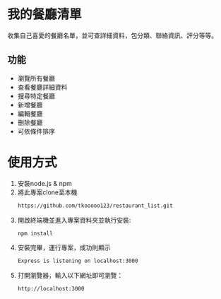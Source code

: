 # 我的餐廳清單
收集自己喜愛的餐廳名單，並可查詳細資料，包分類、聯絡資訊、評分等等。

## 功能
- 瀏覽所有餐廳
- 查看餐廳詳細資料
- 搜尋特定餐廳
- 新增餐廳
- 編輯餐廳
- 刪除餐廳
- 可依條件排序

# 使用方式
1. 安裝node.js & npm
2. 將此專案clone至本機
   ```Bash
   https://github.com/tkooooo123/restaurant_list.git
   ```
3. 開啟終端機並進入專案資料夾並執行安裝:
   ```Bash
   npm install
   ```
4. 安裝完畢，運行專案，成功則顯示
   ```Bash
   Express is listening on localhost:3000
   ```
5. 打開瀏覽器，輸入以下網址即可瀏覽：
   ```Bash
   http://localhost:3000
   ```
